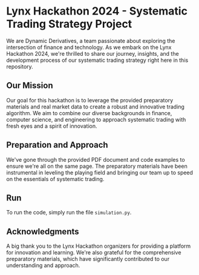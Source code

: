 # Lynx Hackathon 2024 - Systematic Trading Strategy Project
We are Dynamic Derivatives, a team passionate about exploring the intersection of finance and technology. As we embark on the Lynx Hackathon 2024, we're thrilled to share our journey, insights, and the development process of our systematic trading strategy right here in this repository.

## Our Mission
Our goal for this hackathon is to leverage the provided preparatory materials and real market data to create a robust and innovative trading algorithm. We aim to combine our diverse backgrounds in finance, computer science, and engineering to approach systematic trading with fresh eyes and a spirit of innovation.

## Preparation and Approach
We've gone through the provided PDF document and code examples to ensure we're all on the same page. The preparatory materials have been instrumental in leveling the playing field and bringing our team up to speed on the essentials of systematic trading.

## Run
To run the code, simply run the file `simulation.py`.

## Acknowledgments
A big thank you to the Lynx Hackathon organizers for providing a platform for innovation and learning. We're also grateful for the comprehensive preparatory materials, which have significantly contributed to our understanding and approach.
